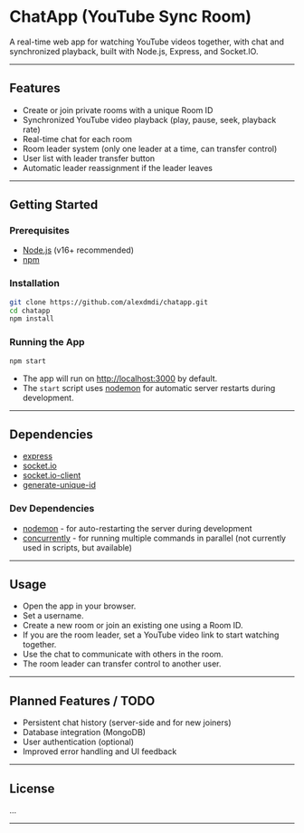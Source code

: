 # ChatApp (YouTube Sync Room)

A real-time web app for watching YouTube videos together, with chat and synchronized playback, built with Node.js, Express, and Socket.IO.

---

## Features

- Create or join private rooms with a unique Room ID
- Synchronized YouTube video playback (play, pause, seek, playback rate)
- Real-time chat for each room
- Room leader system (only one leader at a time, can transfer control)
- User list with leader transfer button
- Automatic leader reassignment if the leader leaves

---

## Getting Started

### Prerequisites

- [Node.js](https://nodejs.org/) (v16+ recommended)
- [npm](https://www.npmjs.com/)

### Installation

```bash
git clone https://github.com/alexdmdi/chatapp.git
cd chatapp
npm install
```

### Running the App

```bash
npm start
```
- The app will run on [http://localhost:3000](http://localhost:3000) by default.
- The `start` script uses [nodemon](https://www.npmjs.com/package/nodemon) for automatic server restarts during development.

---

## Dependencies

- [express](https://www.npmjs.com/package/express)
- [socket.io](https://www.npmjs.com/package/socket.io)
- [socket.io-client](https://www.npmjs.com/package/socket.io-client)
- [generate-unique-id](https://www.npmjs.com/package/generate-unique-id)

### Dev Dependencies

- [nodemon](https://www.npmjs.com/package/nodemon) - for auto-restarting the server during development
- [concurrently](https://www.npmjs.com/package/concurrently) - for running multiple commands in parallel (not currently used in scripts, but available)

---

## Usage

- Open the app in your browser.
- Set a username.
- Create a new room or join an existing one using a Room ID.
- If you are the room leader, set a YouTube video link to start watching together.
- Use the chat to communicate with others in the room.
- The room leader can transfer control to another user.

---

## Planned Features / TODO

- Persistent chat history (server-side and for new joiners)
- Database integration (MongoDB)
- User authentication (optional)
- Improved error handling and UI feedback

---

## License

...

---

